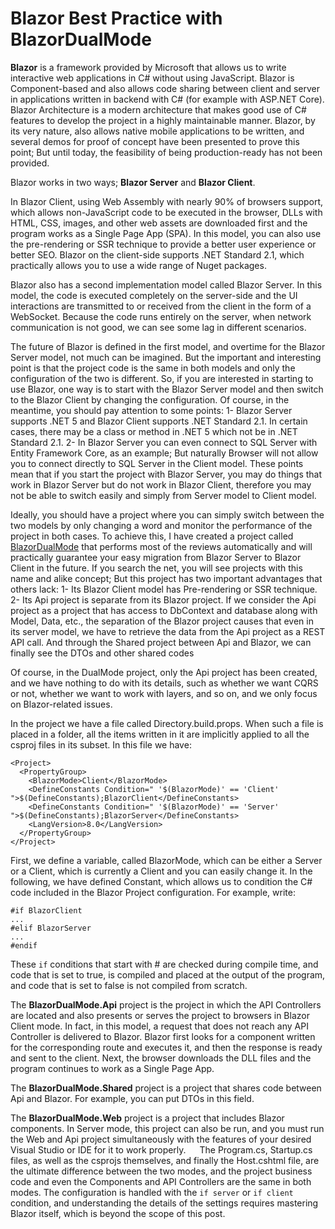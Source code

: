 ﻿# Blazor Best Practice with BlazorDualMode 

**Blazor** is a framework provided by Microsoft that allows us to write interactive web applications in C# without using JavaScript. Blazor is Component-based and also allows code sharing between client and server in applications written in backend with C# (for example with ASP.NET Core).
Blazor Architecture is a modern architecture that makes good use of C# features to develop the project in a highly maintainable manner. Blazor, by its very nature, also allows native mobile applications to be written, and several demos for proof of concept have been presented to prove this point; But until today, the feasibility of being production-ready has not been provided.

Blazor works in two ways; **Blazor Server** and **Blazor Client**.

In Blazor Client, using Web Assembly with nearly 90% of browsers support, which allows non-JavaScript code to be executed in the browser, DLLs with HTML, CSS, images, and other web assets are downloaded first and the program works as a Single Page App (SPA). In this model, you can also use the pre-rendering or SSR technique to provide a better user experience or better SEO.
Blazor on the client-side supports .NET Standard 2.1, which practically allows you to use a wide range of Nuget packages.

Blazor also has a second implementation model called Blazor Server. In this model, the code is executed completely on the server-side and the UI interactions are transmitted to or received from the client in the form of a WebSocket. Because the code runs entirely on the server, when network communication is not good, we can see some lag in different scenarios.

The future of Blazor is defined in the first model, and overtime for the Blazor Server model, not much can be imagined. But the important and interesting point is that the project code is the same in both models and only the configuration of the two is different. So, if you are interested in starting to use Blazor, one way is to start with the Blazor Server model and then switch to the Blazor Client by changing the configuration. Of course, in the meantime, you should pay attention to some points:
1- Blazor Server supports .NET 5 and Blazor Client supports .NET Standard 2.1. In certain cases, there may be a class or method in .NET 5 which not be in .NET Standard 2.1.
2- In Blazor Server you can even connect to SQL Server with Entity Framework Core, as an example; But naturally Browser will not allow you to connect directly to SQL Server in the Client model.
These points mean that if you start the project with Blazor Server, you may do things that work in Blazor Server but do not work in Blazor Client, therefore you may not be able to switch easily and simply from Server model to Client model.

Ideally, you should have a project where you can simply switch between the two models by only changing a word and monitor the performance of the project in both cases. To achieve this, I have created a project called [BlazorDualMode](https://github.com/ysmoradi/BlazorDualMode) that performs most of the reviews automatically and will practically guarantee your easy migration from Blazor Server to Blazor Client in the future.
If you search the net, you will see projects with this name and alike concept; But this project has two important advantages that others lack:
1- Its Blazor Client model has Pre-rendering or SSR technique.
2- Its Api project is separate from its Blazor project. If we consider the Api project as a project that has access to DbContext and database along with Model, Data, etc., the separation of the Blazor project causes that even in its server model, we have to retrieve the data from the Api project as a REST API call. And through the Shared project between Api and Blazor, we can finally see the DTOs and other shared codes

Of course, in the DualMode project, only the Api project has been created, and we have nothing to do with its details, such as whether we want CQRS or not, whether we want to work with layers, and so on, and we only focus on Blazor-related issues.

In the project we have a file called Directory.build.props. When such a file is placed in a folder, all the items written in it are implicitly applied to all the csproj files in its subset.
In this file we have:
 
    <Project>
      <PropertyGroup>
        <BlazorMode>Client</BlazorMode>
        <DefineConstants Condition=" '$(BlazorMode)' == 'Client' ">$(DefineConstants);BlazorClient</DefineConstants>
        <DefineConstants Condition=" '$(BlazorMode)' == 'Server' ">$(DefineConstants);BlazorServer</DefineConstants>
        <LangVersion>8.0</LangVersion>
      </PropertyGroup>
    </Project>


First, we define a variable, called BlazorMode, which can be either a Server or a Client, which is currently a Client and you can easily change it.
In the following, we have defined Constant, which allows us to condition the C# code included in the Blazor Project configuration. 
For example, write:

    #if BlazorClient
    ...
    #elif BlazorServer
    ...
    #endif

These `if` conditions that start with # are checked during compile time, and code that is set to true, is compiled and placed at the output of the program, and code that is set to false is not compiled from scratch.

The **BlazorDualMode.Api** project is the project in which the API Controllers are located and also presents or serves the project to browsers in Blazor Client mode. In fact, in this model, a request that does not reach any API Controller is delivered to Blazor. Blazor first looks for a component written for the corresponding route and executes it, and then the response is ready and sent to the client. Next, the browser downloads the DLL files and the program continues to work as a Single Page App.

The **BlazorDualMode.Shared** project is a project that shares code between Api and Blazor. For example, you can put DTOs in this field.

The **BlazorDualMode.Web** project is a project that includes Blazor components. In Server mode, this project can also be run, and you must run the Web and Api project simultaneously with the features of your desired Visual Studio or IDE for it to work properly.
 
The Program.cs, Startup.cs files, as well as the csprojs themselves, and finally the Host.cshtml file, are the ultimate difference between the two modes, and the project business code and even the Components and API Controllers are the same in both modes. The configuration is handled with the `if server` or `if client` condition, and understanding the details of the settings requires mastering Blazor itself, which is beyond the scope of this post.


